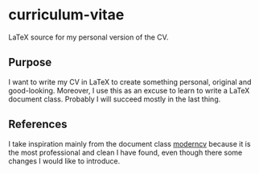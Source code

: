 # curriculum-vitae
LaTeX source for my personal version of the CV.

## Purpose
I want to write my CV in LaTeX to create something personal, original and good-looking. Moreover, I use this as an excuse to learn to write a LaTeX document class. Probably I will succeed mostly in the last thing.

## References
I take inspiration mainly from the document class [moderncv](https://www.ctan.org/pkg/moderncv) because it is the most professional and clean I have found, even though there some changes I would like to introduce.
